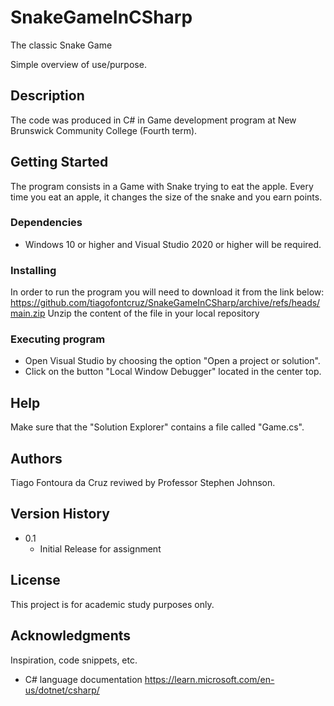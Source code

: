 # SnakeGameInCSharp
The classic Snake Game

Simple overview of use/purpose.

## Description

The code was produced in C# in Game development program at New Brunswick Community College (Fourth term).

## Getting Started

The program consists in a Game with Snake trying to eat the apple. Every time you eat an apple, it changes the size of the snake and you earn points.

### Dependencies

* Windows 10 or higher and Visual Studio 2020 or higher will be required.

### Installing

In order to run the program you will need to download it from the link below:
https://github.com/tiagofontcruz/SnakeGameInCSharp/archive/refs/heads/main.zip
Unzip the content of the file in your local repository 

### Executing program

* Open Visual Studio by choosing the option "Open a project or solution".
* Click on the button "Local Window Debugger" located in the center top.

## Help

Make sure that the "Solution Explorer" contains a file called "Game.cs".

## Authors

Tiago Fontoura da Cruz reviwed by Professor Stephen Johnson.

## Version History

* 0.1
    * Initial Release for assignment

## License

This project is for academic study purposes only.

## Acknowledgments

Inspiration, code snippets, etc.
* C# language documentation
https://learn.microsoft.com/en-us/dotnet/csharp/

